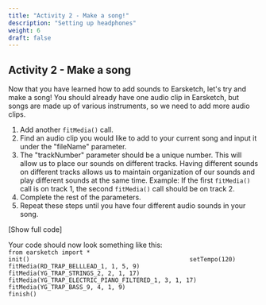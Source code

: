 ```yaml
---
title: "Activity 2 - Make a song!"
description: "Setting up headphones"
weight: 6
draft: false
---
```


Activity 2 - Make a song
------------------------

Now that you have learned how to add sounds to Earsketch, let\'s try and
make a song! You should already have one audio clip in Earsketch, but
songs are made up of various instruments, so we need to add more audio
clips.

1.  Add another `fitMedia()` call.
2.  Find an audio clip you would like to add to your current song and
    input it under the \"fileName\" parameter.
3.  The \"trackNumber\" parameter should be a unique number. This will
    allow us to place our sounds on different tracks. Having different
    sounds on different tracks allows us to maintain organization of our
    sounds and play different sounds at the same time. Example: If the
    first `fitMedia()` call is on track 1, the second `fitMedia()` call
    should be on track 2.
4.  Complete the rest of the parameters.
5.  Repeat these steps until you have four different audio sounds in
    your song.

[Show full code]

Your code should now look something like this:
`                                             from earsketch import *                                             init()                                             setTempo(120)                                              fitMedia(RD_TRAP_BELLLEAD_1, 1, 5, 9)                                             fitMedia(YG_TRAP_STRINGS_2, 2, 1, 17)                                             fitMedia(YG_TRAP_ELECTRIC_PIANO_FILTERED_1, 3, 1, 17)                                             fitMedia(YG_TRAP_BASS_9, 4, 1, 9)                                                                                          finish()`